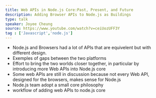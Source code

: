 ```yaml
---
title: Web APIs in Node.js Core:Past, Present, and Future
description: Adding Browser APIs to Node.js as Buildings 
type: talk
speaker: Joyee Cheung
source: https://www.youtube.com/watch?v=ceiUozUFF3Y
tag : ['Javascript','node.js']
---
```

- Node.js and Browsers had a lot of APIs that are equivelent but with different design.
- Exemples of gaps between the two platforms 
- Effort to bring the two worlds closer together, in particular by introducing more Web APIs into Node.js core
- Some web APIs are still in discussion because not every Web API, designed for the browsers, makes sense for Node.js
- Node.js team adopt a small core philosophy
- workflow of adding web APIs to node.js core
